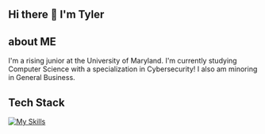 ## Hi there 👋 I'm Tyler

## about ME 
   I'm a rising junior at the University of Maryland. I'm currently studying Computer Science with a specialization in Cybersecurity! I also am minoring in General Business.

## Tech Stack
  [![My Skills](https://skillicons.dev/icons?i=js,html,css,wasm,aws,azure,cpp,dynamodb)](https://skillicons.dev)
